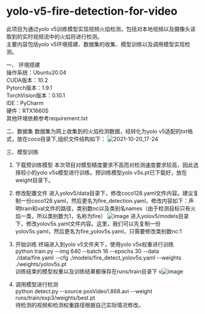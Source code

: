 # yolo-v5-fire-detection-for-video  
  
  此项目为通过yolo v5训练模型实现视频火焰检测，包括对本地视频以及摄像头读取到的实时视频流中的火焰将进行检测。  
  主要内容包括yolo v5环境搭建、数据集的收集、模型训练以及调用模型实现检测。

一、 环境搭建  
  操作系统：Ubuntu20.04  
  CUDA版本：10.2  
  Pytorch版本：1.9.1  
  TorchVision版本：0.10.1  
  IDE：PyCharm  
  硬件：RTX1660S  
  其他环境依赖参考requirement.txt  

二、数据集
  数据集为网上收集到的火焰检测数据，经转化为yolo v5适配的txt格式，放在coco目录下,组织文件结构如下：
![2021-10-20_17-24](https://user-images.githubusercontent.com/67082200/138066628-77f010b2-0615-4774-a832-b0366951c976.png)

三、模型训练
  1. 下载预训练模型
  本次项目对模型精度要求不高而对检测速度要求较高，因此选择较小的yolo v5s模型进行训练。预训练模型yolo v5s.pt已下载好，放在weight目录下。

  2. 修改配置文件
  进入yolov5/data目录下，修改coco128.yaml文件内容。建议复制一份coco128.yaml，然后更名为fire_detection.yaml，修改内容如下：声明train和val文件的路径，类别数nc以及类别名names（由于检测目标只有火焰一类，所以类别数为1，名称为fire）
![image](https://user-images.githubusercontent.com/67082200/138062732-af6c9771-4272-484c-8cb3-18b6c58f8079.png)
  进入yolov5/models目录下，修改yolov5s.yaml文件内容。这里，我们可以先复制一份yolov5s.yaml，然后更名为fire_yolov5s.yaml，只需要修改类别数nc:1
  
  3. 开始训练
  终端进入到yolo v5文件夹下，使用yolo v5s权重进行训练  
  python train.py --img 640 --batch 16 --epochs 30 --data ./data/fire.yaml --cfg ./models/fire_detect_yolov5s.yaml --weights ./weights/yolov5s.pt  
  训练结束的模型权重以及训练结果都保存在runs/train目录下
  v![image](https://user-images.githubusercontent.com/67082200/138064537-ed484fd0-e170-4d72-aeb4-7bb31cdc7618.png)
  
  4. 调用模型进行检测  
  python detect.py --source posVideo1.868.avi --weight runs/train/exp3/weights/best.pt  
  待检测的视频和检测权重路径根据自己实际情况修改。
  
